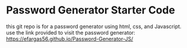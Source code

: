 # Password Generator Starter Code
this git repo is for a password generator using html, css, and Javascript.
use the link provided to visit the password generator:
 https://efargas56.github.io/Password-Generator-JS/